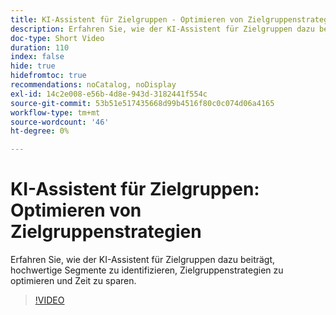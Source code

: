 ```yaml
---
title: KI-Assistent für Zielgruppen - Optimieren von Zielgruppenstrategien
description: Erfahren Sie, wie der KI-Assistent für Zielgruppen dazu beiträgt, hochwertige Segmente zu identifizieren, Zielgruppenstrategien zu optimieren und Zeit zu sparen.
doc-type: Short Video
duration: 110
index: false
hide: true
hidefromtoc: true
recommendations: noCatalog, noDisplay
exl-id: 14c2e008-e56b-4d8e-943d-3182441f554c
source-git-commit: 53b51e517435668d99b4516f80c0c074d06a4165
workflow-type: tm+mt
source-wordcount: '46'
ht-degree: 0%

---
```


# KI-Assistent für Zielgruppen: Optimieren von Zielgruppenstrategien

Erfahren Sie, wie der KI-Assistent für Zielgruppen dazu beiträgt, hochwertige Segmente zu identifizieren, Zielgruppenstrategien zu optimieren und Zeit zu sparen.

<!-- 62_S508_3442517_109_ai-assistant-for-audiences-optimizing-audience-strategies -->
>[!VIDEO](https://video.tv.adobe.com/v/3458285/?learn=on&enablevpops=true)
